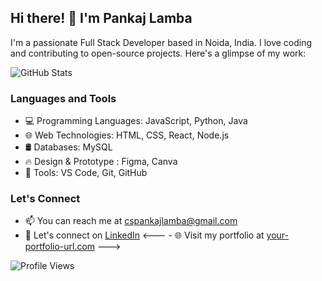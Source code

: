 <!-- Title -->
## Hi there! 👋 I'm Pankaj Lamba

<!-- Introduction -->
I'm a passionate Full Stack Developer based in Noida, India. I love coding and contributing to open-source projects. Here's a glimpse of my work:

<!-- GitHub Stats -->
![GitHub Stats](https://github-readme-stats.vercel.app/api?username=cspankajlamba&show_icons=true&theme=radical)

<!-- Languages -->
### Languages and Tools

- 💻 Programming Languages: JavaScript, Python, Java
- 🌐 Web Technologies: HTML, CSS, React, Node.js
- 🛢️ Databases: MySQL
- 🔥 Design & Prototype : Figma, Canva
- 🔧 Tools: VS Code, Git, GitHub

<!-- Recent Projects 
### Recent Projects

- 🚀 [Project 1](https://github.com/your-project-1): Short description of the project.
- 🌟 [Project 2](https://github.com/your-project-2): Short description of the project.
- 🔥 [Project 3](https://github.com/your-project-3): Short description of the project.
-->
<!-- Contact Info -->
### Let's Connect

- 📫 You can reach me at [cspankajlamba@gmail.com](mailto:cspankajlamba@gmail.com)
- 💬 Let's connect on [LinkedIn](https://www.linkedin.com/in/cspankajlamba/)
<--- - 🌐 Visit my portfolio at [your-portfolio-url.com](https://www.your-portfolio-url.com) --->

<!-- Footer -->
![Profile Views](https://komarev.com/ghpvc/?username=cspankajlamba&color=orange)
